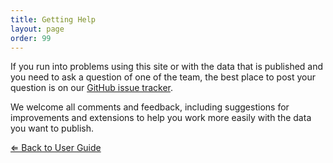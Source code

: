 ```yaml
---
title: Getting Help
layout: page
order: 99
---
```


If you run into problems using this site or with the data that is published and you need
to ask a question of one of the team, the best place to post your question is on our
[GitHub issue tracker](https://github.com/NetworkedPlanet/datadock/issues).

We welcome all comments and feedback, including suggestions for improvements and extensions
to help you work more easily with the data you want to publish.

[&lArr; Back to User Guide](/datadock/user-guide/)
